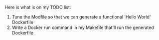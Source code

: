 Here is what is on my TODO list:
1. Tune the Modfile so that we can generate a functional 'Hello World' Dockerfile
2. Write a Docker run command in my Makefile that'll run the generated Dockerfile